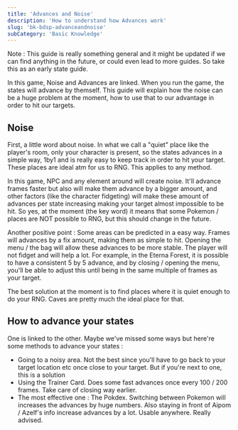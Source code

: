 ```yaml
---
title: 'Advances and Noise'
description: 'How to understand how Advances work'
slug: 'bk-bdsp-advanceandnoise'
subCategory: 'Basic Knowledge'
---
```


Note : This guide is really something general and it might be updated if we can find anything in the future, or could even lead to more guides. So take this as an early state guide.

In this game, Noise and Advances are linked. When you run the game, the states will advance by themself. This guide will explain how the noise can be a huge problem at the moment, how to use that to our advantage in order to hit our targets.

## Noise

First, a little word about noise. In what we call a "quiet" place like the player's room, only your character is present, so the states advances in a simple way, 1by1 and is really easy to keep track in order to hit your target. These places are ideal atm for us to RNG. This applies to any method. 

In this game, NPC and any element around will create noise. It'll advance frames faster but also will make them advance by a bigger amount, and other factors (like the character fidgeting) will make these amount of advances per state increasing making your target almost impossible to be hit. So yes, at the moment (the key word) it means that some Pokemon / places are NOT possible to RNG, but this should change in the future.

Another positive point : Some areas can be predicted in a easy way. Frames will advances by a fix amount, making them as simple to hit. Opening the menu / the bag will allow these advances to be more stable. The player will not fidget and will help a lot. For example, in the Eterna Forest, it is possible to have a consistent 5 by 5 advance, and by closing / opening the menu, you'll be able to adjust this until being in the same multiple of frames as your target.

The best solution at the moment is to find places where it is quiet enough to do your RNG. Caves are pretty much the ideal place for that.

## How to advance your states

One is linked to the other. Maybe we've missed some ways but here're some methods to advance your states :

- Going to a noisy area. Not the best since you'll have to go back to your target location etc once close to your target. But if you're next to one, this is a solution
- Using the Trainer Card. Does some fast advances once every 100 / 200 frames. Take care of closing way earlier.
- The most effective one : The Pokdex. Switching between Pokemon will increases the advances by huge numbers. Also staying in front of Aipom / Azelf's info increase advances by a lot. Usable anywhere. Really advised.
